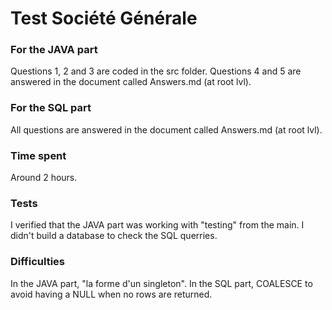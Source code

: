 # Test Société Générale

### For the JAVA part

Questions 1, 2 and 3 are coded in the src folder.
Questions 4 and 5 are answered in the document called Answers.md (at root lvl).

### For the SQL part

All questions are answered in the document called Answers.md (at root lvl).

### Time spent

Around 2 hours.

### Tests

I verified that the JAVA part was working with "testing" from the main.
I didn't build a database to check the SQL querries.

### Difficulties

In the JAVA part, "la forme d'un singleton". 
In the SQL part, COALESCE to avoid having a NULL when no rows are returned.
